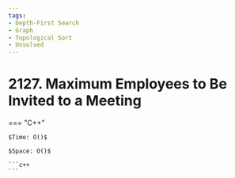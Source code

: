 ```yaml
---
tags:
- Depth-First Search
- Graph
- Topological Sort
- Unsolved
---
```



# 2127. Maximum Employees to Be Invited to a Meeting

=== "C++"

    $Time: O()$

    $Space: O()$

    ```c++
    ```